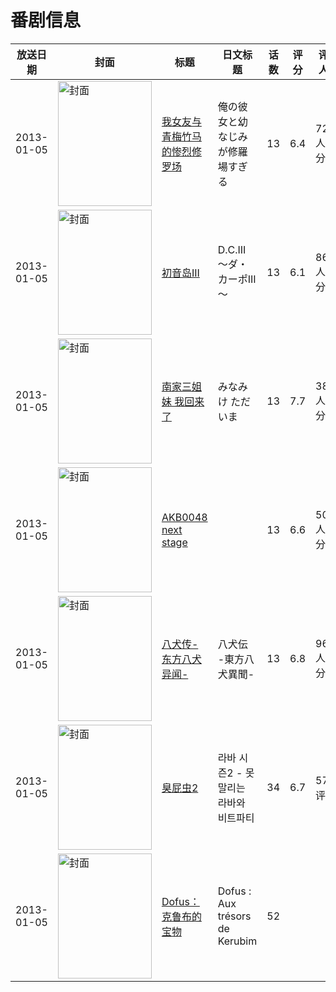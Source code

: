 # 番剧信息

|放送日期|封面|标题|日文标题|话数|评分|评分人数|
|---|---|---|---|---|---|---|
|2013-01-05|<img src="//lain.bgm.tv/pic/cover/c/c2/38/43557_jUaQk.jpg" alt="封面" style="width:150px;height:200px;object-fit:cover;">|[我女友与青梅竹马的惨烈修罗场](https://bangumi.tv/subject/43557)|俺の彼女と幼なじみが修羅場すぎる|13|6.4|7203人评分|
|2013-01-05|<img src="//lain.bgm.tv/pic/cover/c/3c/81/43574_bSudp.jpg" alt="封面" style="width:150px;height:200px;object-fit:cover;">|[初音岛III](https://bangumi.tv/subject/43574)|D.C.III ～ダ・カーポIII～|13|6.1|869人评分|
|2013-01-05|<img src="//lain.bgm.tv/pic/cover/c/6e/1b/47685_QC42y.jpg" alt="封面" style="width:150px;height:200px;object-fit:cover;">|[南家三姐妹 我回来了](https://bangumi.tv/subject/47685)|みなみけ ただいま|13|7.7|3851人评分|
|2013-01-05|<img src="//lain.bgm.tv/pic/cover/c/04/00/54173_4j05z.jpg" alt="封面" style="width:150px;height:200px;object-fit:cover;">|[AKB0048 next stage](https://bangumi.tv/subject/54173)||13|6.6|508人评分|
|2013-01-05|<img src="//lain.bgm.tv/pic/cover/c/74/02/54438_m2lIX.jpg" alt="封面" style="width:150px;height:200px;object-fit:cover;">|[八犬传-东方八犬异闻-](https://bangumi.tv/subject/54438)|八犬伝 -東方八犬異聞-|13|6.8|966人评分|
|2013-01-05|<img src="//lain.bgm.tv/pic/cover/c/8d/4a/141352_tQ12e.jpg" alt="封面" style="width:150px;height:200px;object-fit:cover;">|[臭屁虫2](https://bangumi.tv/subject/141352)|라바 시즌2 - 못말리는 라바와 비트파티|34|6.7|57人评分|
|2013-01-05|<img src="//lain.bgm.tv/pic/cover/c/33/8d/141620_8B1Ss.jpg" alt="封面" style="width:150px;height:200px;object-fit:cover;">|[Dofus：克鲁布的宝物](https://bangumi.tv/subject/141620)|Dofus : Aux trésors de Kerubim|52|||
